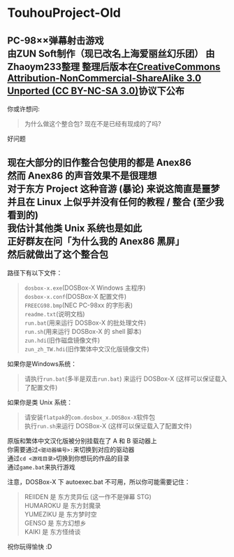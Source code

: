# TouhouProject-Old
PC-98××弹幕射击游戏  
由ZUN Soft制作（现已改名上海爱丽丝幻乐团）
由Zhaoym233整理
整理后版本在[CreativeCommons Attribution-NonCommercial-ShareAlike 3.0 Unported (CC BY-NC-SA 3.0)](https://creativecommons.org/licenses/by-nc-sa/3.0/)协议下公布
---
你或许想问:
> 为什么做这个整合包? 现在不是已经有现成的了吗?

好问题

现在大部分的旧作整合包使用的都是 Anex86  
然而 Anex86 的声音效果不是很理想  
对于东方 Project 这种音游 (暴论) 来说这简直是噩梦  
并且在 Linux 上似乎并没有任何的教程 / 整合 (至少我看到的)  
我估计其他类 Unix 系统也是如此  
正好群友在问「为什么我的 Anex86 黑屏」  
然后就做出了这个整合包
---
路径下有以下文件：
> `dosbox-x.exe`(DOSBox-X Windows 主程序)  
> `dosbox-x.conf`(DOSBox-X 配置文件)  
> `FREECG98.bmp`(NEC PC-98xx 的字形表)  
> `readme.txt`(说明文档)  
> `run.bat`(用来运行 DOSBox-X 的批处理文件)  
> `run.sh`(用来运行 DOSBox-X 的 shell 脚本)  
> `zun.hdi`(旧作磁盘镜像文件)  
> `zun_zh_TW.hdi`(旧作繁体中文汉化版镜像文件)

如果你是Windows系统：
> 请执行`run.bat`(多半是双击`run.bat`) 来运行 DOSBox-X (这样可以保证载入了配置文件)

如果你是类 Unix 系统：
> 请安装`flatpak`的`com.dosbox_x.DOSBox-X`软件包  
> 执行`run.sh`来运行 DOSBox-X (这样可以保证载入了配置文件)

原版和繁体中文汉化版被分别挂载在了 A 和 B 驱动器上  
你需要通过`<驱动器编号>:`来切换到对应的驱动器  
通过`cd <游戏目录>`切换到你想玩的作品的目录  
通过`game.bat`来执行游戏

注意，DOSBox-X 下 autoexec.bat 不可用，所以你可能需要记住：
> REIIDEN 是 东方灵异伝 (这一作不是弹幕 STG)  
> HUMAROKU 是 东方封魔录  
> YUMEZIKU 是 东方梦时空  
> GENSO	是 东方幻想乡  
> KAIKI	是 东方怪绮谈

祝你玩得愉快 :D
